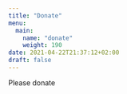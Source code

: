 ```yaml
---
title: "Donate"
menu:
  main:
    name: "donate"
    weight: 190
date: 2021-04-22T21:37:12+02:00
draft: false
---
```


Please donate
